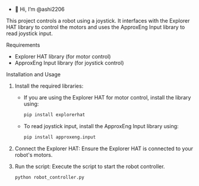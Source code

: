 - 👋 Hi, I’m @ashi2206

This project controls a robot using a joystick. It interfaces with the Explorer HAT library to control the motors and uses the ApproxEng Input library to read joystick input.

Requirements

- Explorer HAT library (for motor control)
- ApproxEng Input library (for joystick control)

Installation and Usage

1. Install the required libraries:
   - If you are using the Explorer HAT for motor control, install the library using:
     ```bash
     pip install explorerhat
     ```
   - To read joystick input, install the ApproxEng Input library using:
     ```bash
     pip install approxeng.input
     ```

2. Connect the Explorer HAT:
   Ensure the Explorer HAT is connected to your robot's motors.

3. Run the script:
   Execute the script to start the robot controller.
   ```bash
   python robot_controller.py
   ```
   

